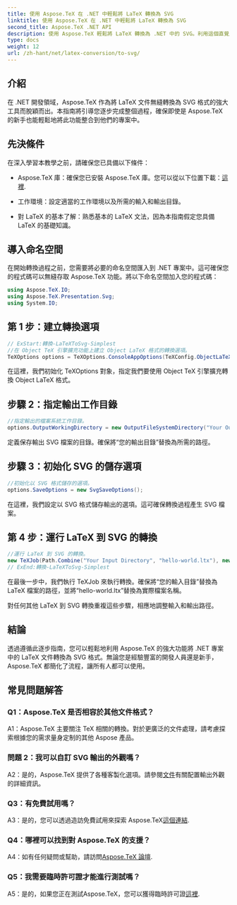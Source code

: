 ```yaml
---
title: 使用 Aspose.TeX 在 .NET 中輕鬆將 LaTeX 轉換為 SVG
linktitle: 使用 Aspose.TeX 在 .NET 中輕鬆將 LaTeX 轉換為 SVG
second_title: Aspose.TeX .NET API
description: 使用 Aspose.TeX 輕鬆將 LaTeX 轉換為 .NET 中的 SVG。利用這個直覺且功能強大的程式庫簡化您的文件處理。
type: docs
weight: 12
url: /zh-hant/net/latex-conversion/to-svg/
---
```

## 介紹

在 .NET 開發領域，Aspose.TeX 作為將 LaTeX 文件無縫轉換為 SVG 格式的強大工具而脫穎而出。本指南將引導您逐步完成整個過程，確保即使是 Aspose.TeX 的新手也能輕鬆地將此功能整合到他們的專案中。

## 先決條件

在深入學習本教學之前，請確保您已具備以下條件：

-  Aspose.TeX 庫：確保您已安裝 Aspose.TeX 庫。您可以從以下位置下載：[這裡](https://releases.aspose.com/tex/net/).

- 工作環境：設定適當的工作環境以及所需的輸入和輸出目錄。

- 對 LaTeX 的基本了解：熟悉基本的 LaTeX 文法，因為本指南假定您具備 LaTeX 的基礎知識。

## 導入命名空間

在開始轉換過程之前，您需要將必要的命名空間匯入到 .NET 專案中。這可確保您的程式碼可以無縫存取 Aspose.TeX 功能。將以下命名空間加入您的程式碼：

```csharp
using Aspose.TeX.IO;
using Aspose.TeX.Presentation.Svg;
using System.IO;
```

## 第 1 步：建立轉換選項

```csharp
// ExStart:轉換-LaTeXToSvg-Simplest
//在 Object TeX 引擎擴充功能上建立 Object LaTeX 格式的轉換選項。
TeXOptions options = TeXOptions.ConsoleAppOptions(TeXConfig.ObjectLaTeX);
```

在這裡，我們初始化 TeXOptions 對象，指定我們要使用 Object TeX 引擎擴充轉換 Object LaTeX 格式。

## 步驟 2：指定輸出工作目錄

```csharp
//指定輸出的檔案系統工作目錄。
options.OutputWorkingDirectory = new OutputFileSystemDirectory("Your Output Directory");
```

定義保存輸出 SVG 檔案的目錄。確保將“您的輸出目錄”替換為所需的路徑。

## 步驟 3：初始化 SVG 的儲存選項

```csharp
//初始化以 SVG 格式儲存的選項。
options.SaveOptions = new SvgSaveOptions();
```

在這裡，我們設定以 SVG 格式儲存輸出的選項。這可確保轉換過程產生 SVG 檔案。

## 第 4 步：運行 LaTeX 到 SVG 的轉換

```csharp
//運行 LaTeX 到 SVG 的轉換。
new TeXJob(Path.Combine("Your Input Directory", "hello-world.ltx"), new SvgDevice(), options).Run();
// ExEnd:轉換-LaTeXToSvg-Simplest
```

在最後一步中，我們執行 TeXJob 來執行轉換。確保將“您的輸入目錄”替換為 LaTeX 檔案的路徑，並將“hello-world.ltx”替換為實際檔案名稱。

對任何其他 LaTeX 到 SVG 轉換重複這些步驟，相應地調整輸入和輸出路徑。

## 結論

透過遵循此逐步指南，您可以輕鬆地利用 Aspose.TeX 的強大功能將 .NET 專案中的 LaTeX 文件轉換為 SVG 格式。無論您是經驗豐富的開發人員還是新手，Aspose.TeX 都簡化了流程，讓所有人都可以使用。

## 常見問題解答

### Q1：Aspose.TeX 是否相容於其他文件格式？

A1：Aspose.TeX 主要關注 TeX 相關的轉換。對於更廣泛的文件處理，請考慮探索根據您的需求量身定制的其他 Aspose 產品。

### 問題 2：我可以自訂 SVG 輸出的外觀嗎？

 A2：是的，Aspose.TeX 提供了各種客製化選項。請參閱[文件](https://reference.aspose.com/tex/net/)有關配置輸出外觀的詳細資訊。

### Q3：有免費試用嗎？

 A3：是的，您可以透過造訪免費試用來探索 Aspose.TeX[這個連結](https://releases.aspose.com/).

### Q4：哪裡可以找到對 Aspose.TeX 的支援？

 A4：如有任何疑問或幫助，請訪問[Aspose.TeX 論壇](https://forum.aspose.com/c/tex/47).

### Q5：我需要臨時許可證才能進行測試嗎？

 A5：是的，如果您正在測試Aspose.TeX，您可以獲得臨時許可證[這裡](https://purchase.aspose.com/temporary-license/).